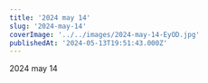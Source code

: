 ```yaml
---
title: '2024 may 14'
slug: '2024-may-14'
coverImage: '../../images/2024-may-14-EyOD.jpg'
publishedAt: '2024-05-13T19:51:43.000Z'
---
```


2024 may 14